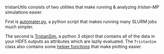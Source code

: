 tristanUtils consists of two utilities that make running & analyzing *tristan-MP* simulations easier. 

First is [automater.py](automater.md), a python script that makes running many SLURM jobs much simpler.

The second is [TristanSim](tristanSim.md), a python 3 object that contains all of the 
data in your HDF5 outputs as attributes which are lazily evaluated. The `TristanSim` class 
also contains some [helper functions](helperFunc.md) that make plotting easier.

